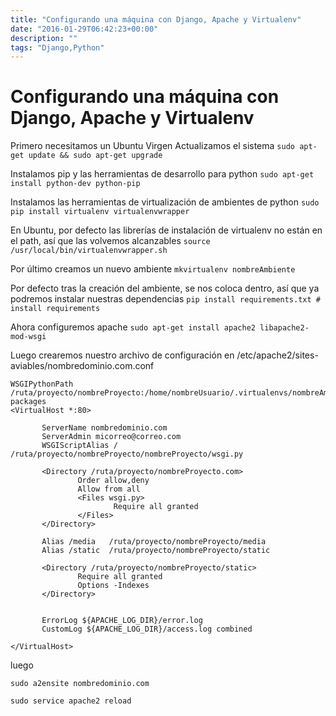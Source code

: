 ```yaml
---
title: "Configurando una máquina con Django, Apache y Virtualenv"
date: "2016-01-29T06:42:23+00:00"
description: ""
tags: "Django,Python"
---
```

# Configurando una máquina con Django, Apache y Virtualenv

Primero necesitamos un Ubuntu Virgen
Actualizamos el sistema
 `sudo apt-get update && sudo apt-get upgrade `

Instalamos pip y las herramientas de desarrollo para python
`sudo apt-get install python-dev python-pip`

Instalamos las herramientas de virtualización de ambientes de python
`sudo pip install virtualenv virtualenvwrapper`

En Ubuntu, por defecto las librerías de instalación de virtualenv no están en el path, así que las volvemos alcanzables
`source /usr/local/bin/virtualenvwrapper.sh `

Por último creamos un nuevo ambiente
`mkvirtualenv nombreAmbiente`

Por defecto tras la creación del ambiente, se nos coloca dentro, así que ya podremos instalar nuestras dependencias
`pip install requirements.txt # install requirements`

 Ahora configuremos apache
 `sudo apt-get install apache2 libapache2-mod-wsgi`

 Luego crearemos nuestro archivo de configuración en /etc/apache2/sites-aviables/nombredominio.com.conf
 ```
 WSGIPythonPath /ruta/proyecto/nombreProyecto:/home/nombreUsuario/.virtualenvs/nombreAmbiente/lib/python2.7/site-packages
<VirtualHost *:80>

        ServerName nombredominio.com
        ServerAdmin micorreo@correo.com
        WSGIScriptAlias / /ruta/proyecto/nombreProyecto/nombreProyecto/wsgi.py

        <Directory /ruta/proyecto/nombreProyecto.com>
                Order allow,deny
                Allow from all
                <Files wsgi.py>
                        Require all granted
                </Files>
        </Directory>

        Alias /media   /ruta/proyecto/nombreProyecto/media
        Alias /static  /ruta/proyecto/nombreProyecto/static

        <Directory /ruta/proyecto/nombreProyecto/static>
                Require all granted
                Options -Indexes
        </Directory>


        ErrorLog ${APACHE_LOG_DIR}/error.log
        CustomLog ${APACHE_LOG_DIR}/access.log combined

</VirtualHost>
 ```

 luego

 `sudo a2ensite nombredominio.com`

`sudo service apache2 reload`

